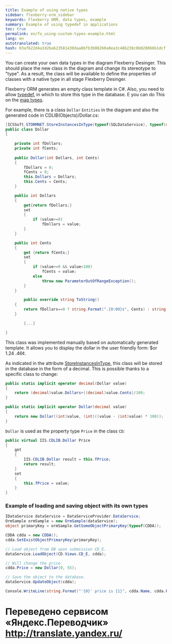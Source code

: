 ```yaml
--- 
title: Example of using native types 
sidebar: flexberry-orm_sidebar 
keywords: Flexberry ORM, data types, example 
summary: Example of using typedef in applications 
toc: true 
permalink: en/fo_using-custom-types-example.html 
lang: en 
autotranslated: true 
hash: 03af622d4a3d2ba623581430daa8bfb3b08260a0ea3c48b238c0b028066b1dcf 
--- 
```


You can create your own data types in the diagram Flexberry Desinger. This should place the new class in the diagram and change its stereotype to "type". As a result, the class will be available to define the properties of classes with a native type in all stage Flexberry Desinger. 

Flexberry ORM generates an empty class template in C#. Also, you need to allow [typedef](fd_typedef.html), in which to store this type in the database. E you can do This on the [map types](fd_types-map.html). 

For example, there is a class `Dollar` `Entities` in the diagram and also the generated code in CDLIB(Objects)/Dollar.cs: 

```csharp
[ICSSoft.STORMNET.StoreInstancesInType(typeof(SQLDataService), typeof(decimal))]
public class Dollar
{
    
    private int fDollars;
    private int fCents;
    
    public Dollar(int Dollars, int Cents)
    {
        fDollars = 0;
        fCents = 0;
        this.Dollars = Dollars;
        this.Cents = Cents;
    }

    public int Dollars 
    {
        get{return fDollars;}
        set 
        {
            if (value>=0) 
                fDollars = value; 
        }
    }

    public int Cents
    {
        get {return fCents;}
        set
        {
            if (value>=0 && value<100)
                fCents = value;
            else
                throw new ParameterOutOfRangeException();
        }
    }

        public override string ToString()
    {
        return fDollars==0 ? string.Format(".{0:00}¢", Cents) : string.Format("${0}.{1:00}", Dollars, Cents) ;
    }

        {...}

}
``` 

This class was implemented manually based on automatically generated template. It allows you to display the dollar in the user friendly form: $or 1.24 .46¢. 

As indicated in the attribute [StoreInstancesInType](fo_convert-type-property.html), this class will be stored in the database in the form of a decimal. This is possible thanks to a specific class to change: 

```csharp
public static implicit operator decimal(Dollar value)
{
    return (decimal)value.Dollars+((decimal)value.Cents)/100;
}

public static implicit operator Dollar(decimal value)
{
    return new Dollar((int)value, (int)((value - (int)value) * 100));
}
``` 

`Dollar` is used as the property type `Price` in the class `CD`: 

```csharp
public virtual IIS.CDLIB.Dollar Price
{
    get
    {
        IIS.CDLIB.Dollar result = this.fPrice;
        return result;
    }
    set
    {
        this.fPrice = value;
    }
}
``` 

### Example of loading and saving object with its own types 

```csharp
IDataService dataService = DataServiceProvider.DataService;
OrmSample ormSample = new OrmSample(dataService);
object primaryKey = ormSample.GetSomeObjectPrimaryKey(typeof(CDDA));

CDDA cdda = new CDDA();
cdda.SetExistObjectPrimaryKey(primaryKey);

// Load object from DB upon submission CD_E. 
dataService.LoadObject(CD.Views.CD_E, cdda);

// Will change the price. 
cdda.Price = new Dollar(0, 55);

// Save the object to the database. 
dataService.UpdateObject(cdda);

Console.WriteLine(string.Format("'{0}' price is {1}", cdda.Name, cdda.Price));
``` 



 # Переведено сервисом «Яндекс.Переводчик» http://translate.yandex.ru/